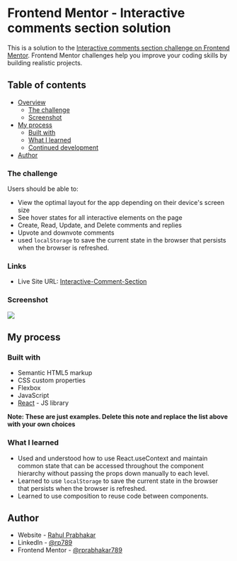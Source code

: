 # Frontend Mentor - Interactive comments section solution

This is a solution to the [Interactive comments section challenge on Frontend Mentor](https://www.frontendmentor.io/challenges/interactive-comments-section-iG1RugEG9). Frontend Mentor challenges help you improve your coding skills by building realistic projects. 

## Table of contents

- [Overview](#overview)
  - [The challenge](#the-challenge)
  - [Screenshot](#screenshot)
- [My process](#my-process)
  - [Built with](#built-with)
  - [What I learned](#what-i-learned)
  - [Continued development](#continued-development)
- [Author](#author)

### The challenge
Users should be able to:

- View the optimal layout for the app depending on their device's screen size
- See hover states for all interactive elements on the page
- Create, Read, Update, and Delete comments and replies
- Upvote and downvote comments
- used `localStorage` to save the current state in the browser that persists when the browser is refreshed.

### Links

- Live Site URL: [Interactive-Comment-Section](https://rprabhakar789.github.io/Interactive-Comment-Section)



### Screenshot

![](./screenshot.jpg)


## My process

### Built with

- Semantic HTML5 markup
- CSS custom properties
- Flexbox
- JavaScript
- [React](https://reactjs.org/) - JS library

**Note: These are just examples. Delete this note and replace the list above with your own choices**

### What I learned

- Used and understood how to use React.useContext and maintain common state that can be accessed throughout the component hierarchy without passing the props down manually to each level.
- Learned to use `localStorage` to save the current state in the browser that persists when the browser is refreshed.
- Learned to use composition to reuse code between components.

## Author

- Website - [Rahul Prabhakar](https://rprabhakar789.github.io/Portfolio/)
- LinkedIn - [@rp789](https://www.linkedin.com/in/rp789/)
- Frontend Mentor - [@rprabhakar789](https://www.frontendmentor.io/profile/rprabhakar789)

